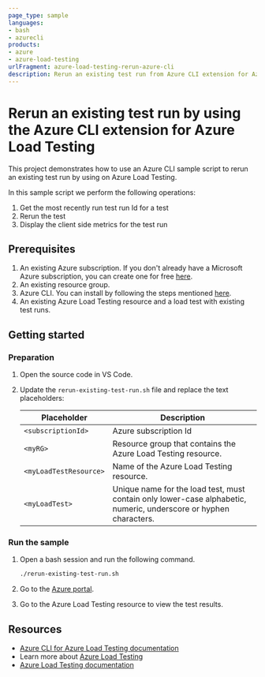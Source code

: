 ```yaml
---
page_type: sample
languages:
- bash
- azurecli
products:
- azure
- azure-load-testing
urlFragment: azure-load-testing-rerun-azure-cli
description: Rerun an existing test run from Azure CLI extension for Azure Load Testing
---
```


# Rerun an existing test run by using the Azure CLI extension for Azure Load Testing

This project demonstrates how to use an Azure CLI sample script to rerun an existing test run by using on Azure Load Testing.

In this sample script we perform the following operations:

1. Get the most recently run test run Id for a test
1. Rerun the test
1. Display the client side metrics for the test run

## Prerequisites

1. An existing Azure subscription. If you don't already have a Microsoft Azure subscription, you can create one for free [here](http://go.microsoft.com/fwlink/?LinkId=330212).
1. An existing resource group.
1. Azure CLI. You can install by following the steps mentioned [here](https://docs.microsoft.com/cli/azure/install-azure-cli).
1. An existing Azure Load Testing resource and a load test with existing test runs.

## Getting started

### Preparation

1. Open the source code in VS Code.

1. Update the `rerun-existing-test-run.sh` file and replace the text placeholders:

    | Placeholder | Description |
    | ----------- | ----------- |
    | `<subscriptionId>` | Azure subscription Id |
    | `<myRG>` | Resource group that contains the Azure Load Testing resource. |
    | `<myLoadTestResource>` | Name of the Azure Load Testing resource.  |
    | `<myLoadTest>` | Unique name for the load test, must contain only lower-case alphabetic, numeric, underscore or hyphen characters. |

### Run the sample

1. Open a bash session and run the following command.

	 ``` Bash
	 ./rerun-existing-test-run.sh
	 ```

1. Go to the [Azure portal](https://portal.azure.com).

1. Go to the Azure Load Testing resource to view the test results.

## Resources

- [Azure CLI for Azure Load Testing documentation](https://learn.microsoft.com/cli/azure/service-page/azure%20load%20testing)
- Learn more about [Azure Load Testing](https://aka.ms/malt)
- [Azure Load Testing documentation](https://aka.ms/malt-docs)
